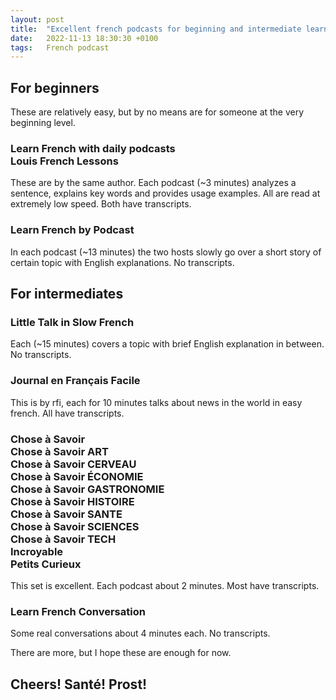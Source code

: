 ```yaml
---
layout: post
title:  "Excellent french podcasts for beginning and intermediate learners"
date:   2022-11-13 18:30:30 +0100
tags:   French podcast
---
```


## For beginners
These are relatively easy, but by no means are for someone at the very beginning level.

### Learn French with daily podcasts <br> Louis French Lessons
These are by the same author.  Each podcast (~3 minutes) analyzes a sentence, explains key words and provides usage examples.  All are read at extremely low speed.  Both have transcripts.

### Learn French by Podcast
In each podcast (~13 minutes) the two hosts slowly go over a short story of certain topic with English explanations.  No transcripts.

## For intermediates

### Little Talk in Slow French
Each (~15 minutes) covers a topic with brief English explanation in between.  No transcripts.

### Journal en Français Facile
This is by rfi, each for 10 minutes talks about news in the world in easy french.  All have transcripts.

### Chose à Savoir <br> Chose à Savoir ART <br> Chose à Savoir CERVEAU <br> Chose à Savoir ÉCONOMIE <br> Chose à Savoir GASTRONOMIE <br> Chose à Savoir HISTOIRE <br> Chose à Savoir SANTE <br> Chose à Savoir SCIENCES <br> Chose à Savoir TECH <br> Incroyable <br> Petits Curieux
This set is excellent.  Each podcast about 2 minutes.  Most have transcripts.

### Learn French Conversation
Some real conversations about 4 minutes each.  No transcripts.

There are more, but I hope these are enough for now.

## Cheers!  Santé!  Prost!